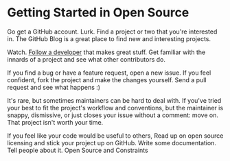 # Getting Started in Open Source

  Go get a GitHub account. Lurk. Find a project or two that you're interested in. The GitHub Blog is a great place to find new and interesting projects.

 Watch. [Follow a developer](https://help.github.com/articles/be-social) that makes great stuff. Get familiar with the innards of a project and see what other contributors do.

 If you find a bug or have a feature request, open a new issue. If you feel confident, fork the project and make the changes yourself. Send a pull request and see what happens :)

 It's rare, but sometimes maintainers can be hard to deal with. If you've tried your best to fit the project's workflow and conventions, but the maintainer is snappy, dismissive, or just closes your issue without a comment: move on. That project isn't worth your time.

 If you feel like your code would be useful to others, Read up on open source licensing and stick your project up on GitHub. Write some documentation. Tell people about it. Open Source and Constraints

  